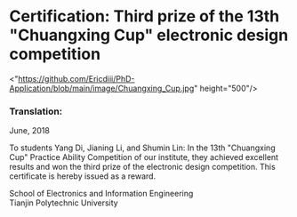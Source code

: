 # Certification:  Third prize of the 13th "Chuangxing Cup" electronic design competition

<"https://github.com/Ericdiii/PhD-Application/blob/main/image/Chuangxing_Cup.jpg" height="500"/> 


### Translation:


June, 2018

To students Yang Di, Jianing Li, and Shumin Lin:
In the 13th "Chuangxing Cup" Practice Ability Competition of our institute, they achieved excellent results and won the third prize of the electronic design competition. This certificate is hereby issued as a reward.

School of Electronics and Information Engineering</br>
Tianjin Polytechnic University
